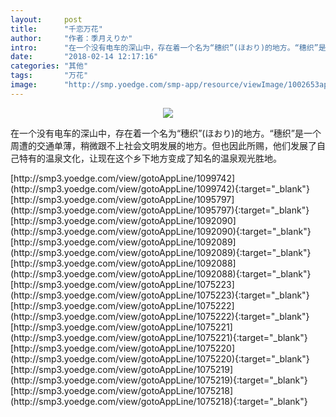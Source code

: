 ```yaml
---
layout:     post
title:      "千恋万花"
author:     "作者：季月えりか"
intro:      "在一个没有电车的深山中，存在着一个名为“穗织”(ほおり)的地方。“穗织”是一个周遭的交通单薄，稍微跟不上社会文明发展的地方。但也因此所赐，他们发展了自己特有的温泉文化，让现在这个乡下地方变成了知名的温泉观光胜地。"
date:       "2018-02-14 12:17:16"
categories: "其他"
tags:       "万花"
image:      "http://smp.yoedge.com/smp-app/resource/viewImage/1002653appline.png"
---
```

<div style="text-align: center">
<p><img src="http://smp.yoedge.com/smp-app/resource/viewImage/1002653appline.png"/></p>
</div>
<p class="post-meta">
<span>在一个没有电车的深山中，存在着一个名为“穗织”(ほおり)的地方。“穗织”是一个周遭的交通单薄，稍微跟不上社会文明发展的地方。但也因此所赐，他们发展了自己特有的温泉文化，让现在这个乡下地方变成了知名的温泉观光胜地。</span>
</p>
[http://smp3.yoedge.com/view/gotoAppLine/1099742](http://smp3.yoedge.com/view/gotoAppLine/1099742){:target="_blank"}
[http://smp3.yoedge.com/view/gotoAppLine/1095797](http://smp3.yoedge.com/view/gotoAppLine/1095797){:target="_blank"}
[http://smp3.yoedge.com/view/gotoAppLine/1092090](http://smp3.yoedge.com/view/gotoAppLine/1092090){:target="_blank"}
[http://smp3.yoedge.com/view/gotoAppLine/1092089](http://smp3.yoedge.com/view/gotoAppLine/1092089){:target="_blank"}
[http://smp3.yoedge.com/view/gotoAppLine/1092088](http://smp3.yoedge.com/view/gotoAppLine/1092088){:target="_blank"}
[http://smp3.yoedge.com/view/gotoAppLine/1075223](http://smp3.yoedge.com/view/gotoAppLine/1075223){:target="_blank"}
[http://smp3.yoedge.com/view/gotoAppLine/1075222](http://smp3.yoedge.com/view/gotoAppLine/1075222){:target="_blank"}
[http://smp3.yoedge.com/view/gotoAppLine/1075221](http://smp3.yoedge.com/view/gotoAppLine/1075221){:target="_blank"}
[http://smp3.yoedge.com/view/gotoAppLine/1075220](http://smp3.yoedge.com/view/gotoAppLine/1075220){:target="_blank"}
[http://smp3.yoedge.com/view/gotoAppLine/1075219](http://smp3.yoedge.com/view/gotoAppLine/1075219){:target="_blank"}
[http://smp3.yoedge.com/view/gotoAppLine/1075218](http://smp3.yoedge.com/view/gotoAppLine/1075218){:target="_blank"}


